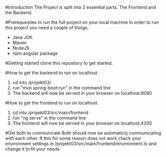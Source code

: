 #Introduction
The Project is split into 2 essential parts. The Frontend and the Backend.

#Prerequesites to run the full project on your local machine
In order to run this project you need a couple of things:
- Java JDK
- Maven
- NodeJS
- npm angular package

#Getting started
clone this repository to get started.

#How to get the backend to run on localhost.
1. cd into /projekt03/
2. run "mvn spring-boot:run" in the command line
3. The backend will now be served in your browser on localhost:8080

#How to get the frontend to run on localhost.
1. cd into /projekt03/src/main/frontend
2. run "ng serve" in the command line
3. The frontend will now be served in your browser on localhost:4200

#Get both to communicate
Both should now be automaticly communicating with each other. 
If this for some reason does not work check your environment settings in /projekt03/src/main/frontend/environment.ts and change it to fit your needs